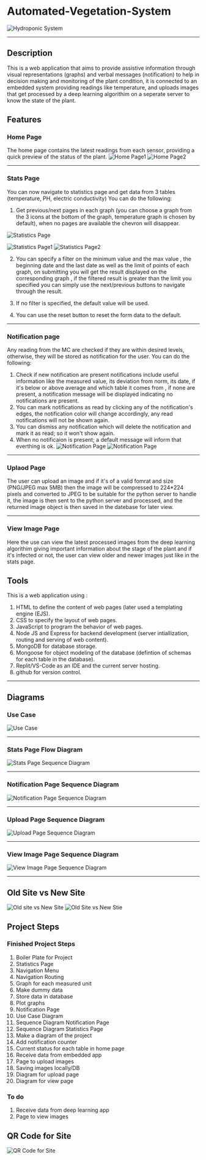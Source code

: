 # Automated-Vegetation-System
![Hydroponic System](https://image.freepik.com/free-vector/hydroponic-farm-man-harvesting-organic-vegetable-from-hydrophonic-green-house-concept-cartoon-illustration_201904-462.jpg)
***
## Description
 This is a web application that aims to provide assistive information through visual representations (graphs) and verbal messages (notification) to help in decision making and monitoring of the plant condition, it is connected to an embedded system providing readings like temperature, and uploads images that get processed by a deep learning algorithim on a seperate server to know the state of the plant.
## Features

### Home Page
The home page contains the latest readings from each sensor, providing a quick preview of the status of the plant.
![Home Page1](https://media.milanote.com/p/images/1LGrkk1FNLFpdV/XFv/image.png)
![Home Page2](https://media.milanote.com/p/images/1M4WcQ19bgf5dz/Rnf/image.png)
***
### Stats Page
You can now navigate to statistics page and get data from 3 tables (temperature, PH, electric conductivity) 
You can do the following:

1. Get previous/next pages in each graph (you can choose a graph from the 3 icons at the bottom of the graph, temperature graph is chosen by default), when no pages are available the chevron will disappear.

![Statistics Page](https://media.milanote.com/p/images/1M4Wkf19bgf5dA/Fqp/ezgif.com-gif-maker%20%284%29.gif)

![Statistics Page1](https://media.milanote.com/p/images/1M4WlE19bgf5dB/qN8/image.png)
![Statistics Page2](https://media.milanote.com/p/images/1M4WmG19bgf5dC/3ik/image.png)

2. You can specify a filter on the minimum value and the max value , the beginning date and the last date as well as the limit of points of each graph, on submitting you will get the result displayed on the corresponding graph , if the filtered result is  greater than the limit you specified you can simply use the next/previous buttons to navigate through the result.

3. If no filter is specified, the default value will be used.
4. You can use the reset button to reset the form data to the default.

***
### Notification page
Any reading from the MC are checked if they are within desired levels, otherwise, they will be stored as notification for the user.
You can do the following:

1. Check if new notification are present notifications include useful information like the measured value, its deviation from norm, its date, if it's below or above average and which table it comes from , if none are present, a notification message will be displayed indicating no notifications are present.
2. You can mark notifications as read by clicking any of the notification's edges, the notification color will change accordingly, any read notifications will not be shown again.
3. You can dismiss any notification which will delete the notification and mark it as read; so it won't show again. 
4. When no notificaion is present; a default message will inform that everthing is ok.
![Notification Page](https://media.milanote.com/p/images/1M4WqL19bgf5dD/F7k/ezgif.com-gif-maker%20%285%29.gif)
![Notification Page](https://media.milanote.com/p/images/1M4WrC19bgf5dE/gU5/image.png)

***

### Uplaod Page
The user can upload an image and if it's of a valid fomrat and size (PNG/JPEG max 5MB) then the image will be compressed to 224*224 pixels and converted to JPEG to be suitable for the python server to handle it, the image is then sent to the python server and processed, and the returned image object is then saved in the datebase for later view. 

***

### View Image Page
Here the use can view the latest processed images from the deep learning algorithim giving important information about the stage of the plant and if it's infected or not, the user can view older and newer images just like in the stats page.

## Tools
This is a web application using :
   1. HTML to define the content of web pages (later used a templating engine (EJS).
   2. CSS to specify the layout of web pages.
   3. JavaScript to program the behavior of web pages.
   4. Node JS and Express for backend development (server intiallization, routing and serving of web content).
   5. MongoDB for database storage.
   6. Mongoose for object modeling of the database (defintion of schemas for each table in the database).
   7. Replit/VS-Code as an IDE and the current server hosting.
   8. github for version control.
***
## Diagrams

### Use Case

![Use Case](https://lucid.app/publicSegments/view/6c1ed04e-a8fa-41bc-b79b-c379b806ce8c/image.png)

***
### Stats Page Flow Diagram
![Stats Page Sequence Diagram](https://lucid.app/publicSegments/view/c32db136-00b7-4e99-9f3d-b96f04df8a76/image.png)

***
### Notification Page Sequence Diagram
![Notification Page Sequence Diagram](https://lucid.app/publicSegments/view/f66941cc-f6d3-43bd-884d-17ce6a03e953/image.png)

***

### Upload Page Sequence Diagram
![Upload Page Sequence Diagram](https://lucid.app/publicSegments/view/d3b6df5a-0599-4e32-9b06-1f021910ba7e/image.png)

***

### View Image Page Sequence Diagram
![View Image Page Sequence Diagram](https://lucid.app/publicSegments/view/14941fa9-8927-4850-b498-11bcaea7d2b1/image.png)

***
## Old Site vs New Site
![Old site vs New Site](https://media.milanote.com/p/images/1M5wnC19blWe7Q/nIE/BeFunky-collage+%281%29.jpg)
![Old Site vs New Stie](https://media.milanote.com/p/images/1M5wsr19blWe7R/tbt/BeFunky-collage%20%282%29.jpg)

## Project Steps
### Finished Project Steps
1. Boiler Plate for Project
2. Statistics Page
3. Navigation Menu
4. Navigation Routing
5. Graph for each measured unit
6. Make dummy data
7. Store data in database
8. Plot graphs
9. Notification Page
10. Use Case Diagram
11. Sequence Diagram Notification Page
12. Sequence Diagram Statistics Page
13. Make a diagram of the project
14. Add notification counter
15. Current status for each table in home page
16. Receive data from embedded app
17. Page to upload images
18. Saving images locally/DB
19. Diagram for upload page
20. Diagram for view page
    

### To do
1. Receive data from deep learning app
2. Page to view images

## QR Code for Site
![QR Code for Site](https://media.milanote.com/p/images/1M5zUZ19blWe7T/lwO/qrcode_automated-vegetation-system.piemaker1.repl.co+%281%29.png)